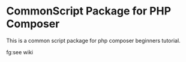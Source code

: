 # CommonScript Package for PHP Composer #

This is a common script package for php composer beginners tutorial.

fg:see wiki
